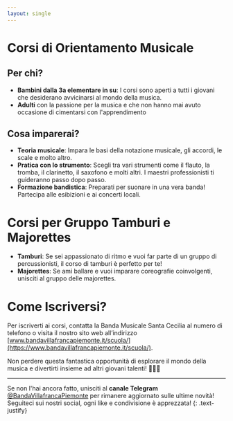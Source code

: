 ```yaml
---
layout: single
---
```

# Corsi di Orientamento Musicale

## Per chi?
- **Bambini dalla 3a elementare in su**: I corsi sono aperti a tutti i giovani che desiderano avvicinarsi al mondo della musica.
- **Adulti** con la passione per la musica e che non hanno mai avuto occasione di cimentarsi con l'apprendimento

## Cosa imparerai?
- **Teoria musicale**: Impara le basi della notazione musicale, gli accordi, le scale e molto altro.
- **Pratica con lo strumento**: Scegli tra vari strumenti come il flauto, la tromba, il clarinetto, il saxofono e molti altri. I maestri professionisti ti guideranno passo dopo passo.
- **Formazione bandistica**: Preparati per suonare in una vera banda! Partecipa alle esibizioni e ai concerti locali.

# Corsi per Gruppo Tamburi e Majorettes
- **Tamburi**: Se sei appassionato di ritmo e vuoi far parte di un gruppo di percussionisti, il corso di tamburi è perfetto per te!
- **Majorettes**: Se ami ballare e vuoi imparare coreografie coinvolgenti, unisciti al gruppo delle majorettes. 

# Come Iscriversi?
Per iscriverti ai corsi, contatta la Banda Musicale Santa Cecilia al numero di telefono [](tel://3339548866) o visita il nostro sito web all’indirizzo [www.bandavillafrancapiemonte.it/scuola/](https://www.bandavillafrancapiemonte.it/scuola/).

Non perdere questa fantastica opportunità di esplorare il mondo della musica e divertirti insieme ad altri giovani talenti! 🎵🎺🥁

---

Se non l'hai ancora fatto, unisciti al **canale Telegram** [@BandaVillafrancaPiemonte](https://t.me/BandaVillafrancaPiemonte) per rimanere aggiornato sulle ultime novità! Seguiteci sui nostri social, ogni like e condivisione è apprezzata!
{: .text-justify}
